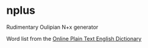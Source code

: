 # nplus
Rudimentary Oulipian N+x generator

Word list from the [Online Plain Text English Dictionary](https://www.mso.anu.edu.au/~ralph/OPTED/)